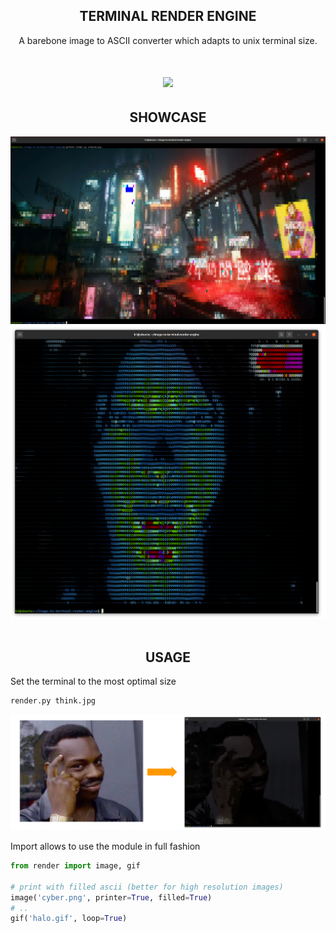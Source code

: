 <h2 align=center><strong>TERMINAL RENDER ENGINE</strong></h2>

<p align=center>A barebone image to ASCII converter which adapts to unix terminal size.</p>

<h1 align=center><img src='halo.gif'></h1>

<h2 align=center><strong>SHOWCASE</strong></h2>
<img src='cyber.png'>

<br>

<img src='cortana.png'>

<br>
<br>

<h2 align=center><strong>USAGE</strong></h2>

Set the terminal to the most optimal size

```bash
render.py think.jpg
```
<img src='think.png'>



Import allows to use the module in full fashion

```python
from render import image, gif

# print with filled ascii (better for high resolution images)
image('cyber.png', printer=True, filled=True)
# ..
gif('halo.gif', loop=True)
```
